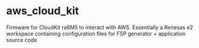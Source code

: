 # aws_cloud_kit
Firmware for CloudKit ra6M5 to interact with AWS. Essentially a Renesas e2 workspace containing configuration files for FSP generator + application source code
